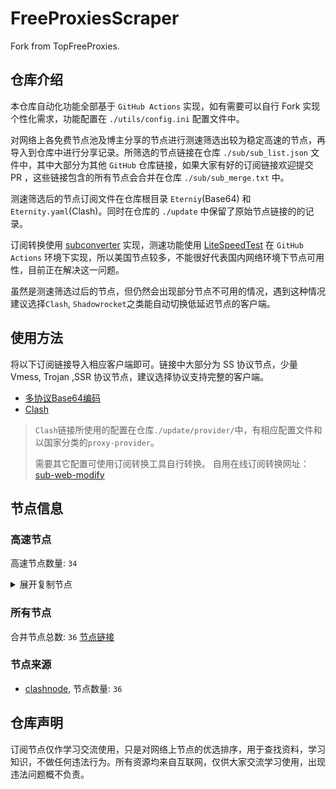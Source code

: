# FreeProxiesScraper

Fork from TopFreeProxies.

## 仓库介绍
本仓库自动化功能全部基于 `GitHub Actions` 实现，如有需要可以自行 Fork 实现个性化需求，功能配置在 `./utils/config.ini` 配置文件中。

对网络上各免费节点池及博主分享的节点进行测速筛选出较为稳定高速的节点，再导入到仓库中进行分享记录。所筛选的节点链接在仓库 `./sub/sub_list.json` 文件中，其中大部分为其他 `GitHub` 仓库链接，如果大家有好的订阅链接欢迎提交 PR ，这些链接包含的所有节点会合并在仓库 `./sub/sub_merge.txt` 中。

测速筛选后的节点订阅文件在仓库根目录 `Eterniy`(Base64) 和 `Eternity.yaml`(Clash)。同时在仓库的 `./update` 中保留了原始节点链接的的记录。

订阅转换使用 [subconverter](https://github.com/tindy2013/subconverter) 实现，测速功能使用 [LiteSpeedTest](https://github.com/xxf098/LiteSpeedTest) 在 `GitHub Actions` 环境下实现，所以美国节点较多，不能很好代表国内网络环境下节点可用性，目前正在解决这一问题。

虽然是测速筛选过后的节点，但仍然会出现部分节点不可用的情况，遇到这种情况建议选择`Clash`, `Shadowrocket`之类能自动切换低延迟节点的客户端。

## 使用方法
将以下订阅链接导入相应客户端即可。链接中大部分为 SS 协议节点，少量 Vmess, Trojan ,SSR 协议节点，建议选择协议支持完整的客户端。

- [多协议Base64编码](https://raw.githubusercontent.com/caijh/FreeProxiesScraper/master/Eternity)
- [Clash](https://raw.githubusercontent.com/caijh/FreeProxiesScraper/master/Eternity.yaml)

>`Clash`链接所使用的配置在仓库`./update/provider/`中，有相应配置文件和以国家分类的`proxy-provider`。
>
>需要其它配置可使用订阅转换工具自行转换。
>自用在线订阅转换网址：[sub-web-modify](https://sub.v1.mk/)

## 节点信息
### 高速节点
高速节点数量: `34`
<details>
  <summary>展开复制节点</summary>

    ss://YWVzLTI1Ni1jZmI6ZjhmN2FDemNQS2JzRjhwMw@104.192.226.106:989#05-0000-US
    ss://YWVzLTI1Ni1jZmI6YW1hem9uc2tyMDU@13.61.188.86:443#05-0004-SE
    vmess://eyJ2IjoiMiIsInBzIjoiMDUtMDAwNi1ISyIsImFkZCI6IjFlNDI2MDQ2LXQwZmRzMC10MTJjbmotMW9sOTcuaGsucDVwdi5jb20iLCJwb3J0IjoiODAiLCJ0eXBlIjoibm9uZSIsImlkIjoiOTNmYjY5ZmMtNzdjZi0xMWVlLTg1ZWUtZjIzYzkxMzY5ZjJkIiwiYWlkIjoiMiIsIm5ldCI6IndzIiwicGF0aCI6Ii8iLCJob3N0IjoiMWU0MjYwNDYtdDBmZHMwLXQxMmNuai0xb2w5Ny5oay5wNXB2LmNvbSIsInRscyI6IiJ9
    vmess://eyJ2IjoiMiIsInBzIjoiMDUtMDAwOS1SRUxBWSIsImFkZCI6ImRkZHZ2Ym4uOTMxLnBwLnVhIiwicG9ydCI6IjQ0MyIsInR5cGUiOiJub25lIiwiaWQiOiI0MTc0Yjk1ZC0xMTVlLTRkMzktYWRkNi0xZjhkYjk1YmI4NjAiLCJhaWQiOiIwIiwibmV0Ijoid3MiLCJwYXRoIjoiLzZXZTNVOURmMVdHeGdGbm9GUHcxIiwiaG9zdCI6ImRkZHZ2Ym4uOTMxLnBwLnVhIiwidGxzIjoidGxzIn0=
    ss://YWVzLTI1Ni1nY206YzY5Mzc0ZGEtMjIwOC00Y2JkLWI4MWUtY2RmODhiNWU3ZjUz@ss.026.node-for-bigairport.win:15099#05-0010-HK
    ss://Y2hhY2hhMjAtaWV0Zi1wb2x5MTMwNTpjdklJODVUclc2bjBPR3lmcEhWUzF1@45.158.171.146:8080#05-0021-FR
    ss://YWVzLTI1Ni1jZmI6ZjhmN2FDemNQS2JzRjhwMw@185.213.23.226:989#06-0034-NO
    ss://YWVzLTI1Ni1jZmI6ZjhmN2FDemNQS2JzRjhwMw@156.146.40.194:989#06-0035-SK
    trojan://4xS33pu88RaTF37ZxRjzAZc9zxe8OaYBX9CSO3p5SSxquFOFEySnDlCleCFA2DN3gaeDl@mintaka.appagent.net:443?allowInsecure=1#08-0041-US
    trojan://eYaw9xlNDu4695IF3CyY2leZOTnY8ZSOD3Xa3DClz0xqZy7Z3eaBFaTKOSwCSAOyEap4D@connect.appagent.net:28333?allowInsecure=1#08-0042-US
    trojan://D0AASSpCKFjOBSwlwqylnOep8BDlgN3e3RY9S3Op2RaZZ58gID8yY3ej56CSuYacZz3EA@delight.appagent.net:443?allowInsecure=1#08-0043-US
    trojan://RzFSy3laClaxnYCcO3jBEpYgDyZx2CO78IC3X46ATFD73RSSZZTx8yCOKYDOqeD8pSeRa@sirens.isquirrel.net:28334?allowInsecure=1#08-0044-US
    trojan://Z3aK0aZqwyNcz7S3l3ncNCODYxNFnA8SCOOSOZ3y3AX8xA4a0RZ3gxn39aqYAaBOyzR43acKOCzSX3S@hanger.appagent.net:28331?allowInsecure=1#08-0046-US
    trojan://0C3YaEDx46ODTFTcaF8lXlZ3zeqSlF33wZagexzRjIyODa8RDwp8XSCO93ygCSYcSYABA@blength.appagent.net:18332?allowInsecure=1#08-0047-US
    trojan://3ZFDxASRw0XIcKYFlp4RSCeSwA8ap7lEAzZB7uNnO38yDYOzDe3p23CxF0OlTx6YSK3j3@toaster.isquirrel.net:443?allowInsecure=1#08-0048-US
    trojan://nzSaSa3SFaCNFDCjOCg8A39e53p8l2xaTFCOu7qZx2Z8px4CK3DXeZYAwRRS3zY66laOE@seginus.appagent.net:28331?allowInsecure=1#08-0049-US
    ss://Y2hhY2hhMjAtaWV0Zi1wb2x5MTMwNTo5MTc3ZGUxYS1hZWZmLTQzZjEtOTNhNi03ZGQwOGEyZmRjNDE@sgp.fastsoonlink.com:40005#08-0110-SG
    ss://YWVzLTI1Ni1jZmI6ZjhmN2FDemNQS2JzRjhwMw@154.90.62.168:989#08-0112-KR
    ss://YWVzLTI1Ni1jZmI6ZjhmN2FDemNQS2JzRjhwMw@51.15.17.169:989#08-0113-NL
    ss://YWVzLTI1Ni1nY206MGE5MTRlOWEtM2UzYi00NzBmLWEyNjctN2VhNzA4M2M0NWJi@77.110.110.240:443#23-0053-AT
    ss://YWVzLTI1Ni1nY206YTdmMDgyYzEtMGQxMi00NjA5LWI2YmYtZTc2MGI2NjhjZjIz@77.110.110.240:443#23-0054-AT
    ss://YWVzLTI1Ni1nY206MTAyYWQzZGEtMmQ1NS00OWQ2LWI4YzgtMmQ3ZTA0ZGYzM2Nh@77.110.110.240:443#23-0056-AT
    ss://YWVzLTI1Ni1nY206M2Y0MGJmM2QtMmYxZS00ZjQzLWJmNTQtZTVmZTc0MmEzYjRl@77.110.110.240:443#23-0057-AT
    ss://YWVzLTI1Ni1nY206ZDcwZWY4YjUtNjA0OC00YzBkLWJlNGQtZmM2MDM5OWIwZjQ1@77.110.110.240:443#23-0058-AT
    ss://Y2hhY2hhMjAtaWV0Zi1wb2x5MTMwNTpqaWZ1UjJOVE0wWXQ@62.133.62.109:443#23-0059-FR
    vmess://eyJ2IjoiMiIsInBzIjoiMjMtMDA2Mi1ERSIsImFkZCI6IjU3LjEyOS4yNC4xMjUiLCJwb3J0IjoiNDQzIiwidHlwZSI6Im5vbmUiLCJpZCI6IjAzZmNjNjE4LWI5M2QtNjc5Ni02YWVkLThhMzhjOTc1ZDU4MSIsImFpZCI6IjAiLCJuZXQiOiJ3cyIsInBhdGgiOiIvbGlua3Z3cz9lZD0yMDQ4QEhpQnllVlBOTi0tQEhpQnllVlBOTi0tQEhpQnllVlBOTi0tQEhpQnllVlBOTi0tQEhpQnllVlBOTi0tQEhpQnllVlBOTi0tQEhpQnllVlBOTi0tQEhpQnllVlBOTi0tQEhpQnllVlBOTi0tQEhpQnllVlBOTi0tQEhpQnllVlBOTi0tQEhpQnllVlBOTi0tQEhpQnllVlBOTiIsImhvc3QiOiIiLCJ0bHMiOiIifQ==
    ss://YWVzLTEyOC1nY206MTAwODY@160.16.123.124:10087#23-0064-JPss%2F%2FY2hhY2hhMjAtaWV0Zi1wb2x5MTMwNTpwNzhuYUNmMkVmT2xSU0xUWDB3RlZ4%40pupas-shirting-unsung.freesocks.work443%2308-0050-US
    ss://Y2hhY2hhMjAtaWV0Zi1wb2x5MTMwNTpQdEh2NGJPNGpQdEJzSFdTbDFuNVFk@45.95.232.236:4248#23-0068-CH
    ss://Y2hhY2hhMjAtaWV0Zi1wb2x5MTMwNTo5dHFoTWRJclRrZ1E0NlB2aHlBdE1I@92.112.126.90:443#23-0086-NL
    ss://Y2hhY2hhMjAtaWV0Zi1wb2x5MTMwNTo5bGNDdnpOeHBOc25JTnlhWWZ6Yzhl@212.113.106.76:29149#23-0087-AT
    ss://Y2hhY2hhMjAtaWV0Zi1wb2x5MTMwNTo5ZFZMYWNjR0JxRng@62.60.233.21:443#23-0088-TR
    ss://Y2hhY2hhMjAtaWV0Zi1wb2x5MTMwNTpVS3Z5aXhLUmRUU3cyOFFwODdrZUVS@macintosh.outlinekeys.net:19609#23-0090-NL
    ss://Y2hhY2hhMjAtaWV0Zi1wb2x5MTMwNTo0YTJyZml4b3BoZGpmZmE4S1ZBNEFh@45.87.175.171:8080#23-0101-LT
    


</details>

### 所有节点
合并节点总数: `36`
[节点链接](https://raw.githubusercontent.com/caijh/TopFreeProxies/master/sub/sub_merge_base64.txt)

### 节点来源
- [clashnode](https://github.com/imyaoxp/clashnode), 节点数量: `36`


## 仓库声明
订阅节点仅作学习交流使用，只是对网络上节点的优选排序，用于查找资料，学习知识，不做任何违法行为。所有资源均来自互联网，仅供大家交流学习使用，出现违法问题概不负责。

